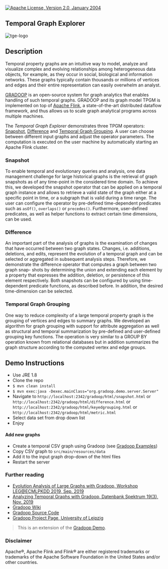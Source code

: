 [![Apache License, Version 2.0, January 2004](https://img.shields.io/github/license/apache/maven.svg?label=License)](https://www.apache.org/licenses/LICENSE-2.0)

## Temporal Graph Explorer

![tge-logo](https://user-images.githubusercontent.com/18614530/124115529-311a5880-da6e-11eb-96a1-5af662327e51.png)


## Description

Temporal property graphs are an intuitive way to model, analyze and visualize complex and evolving relationships among heterogeneous data objects, for example, as they occur in social, biological and information networks. These graphs typically contain thousands or millions of vertices and edges and their entire representation can easily overwhelm an analyst.

[GRADOOP](http://www.gradoop.com) is an open-source system for graph analytics that enables handling of such temporal graphs. GRADOOP and its graph model TPGM is implemented on top of [Apache Flink](http://flink.apache.org), a state-of-the-art distributed dataflow framework, and thus allows us to scale graph analytical programs across multiple machines.

The *Temporal Graph Explorer* demonstrates three TPGM operators: [Snapshot](https://github.com/dbs-leipzig/gradoop/wiki/Temporal-Graph-Support#snapshot), [Difference](https://github.com/dbs-leipzig/gradoop/wiki/Temporal-Graph-Support#difference) and [Temporal Graph Grouping](https://github.com/dbs-leipzig/gradoop/wiki/Temporal-Graph-Support#grouping). A user can choose between different input graphs and adjust the operator parameters. The computation is executed on the user machine by automatically starting an Apache Flink cluster.

### Snapshot
To enable temporal and evolutionary queries and analysis, one data management challenge for large 
historical graphs is the retrieval of graph snapshots as of any time-point in the considered time 
domain. To achieve this, we developed the snapshot operator that can be applied on
a temporal graph instance and allows to retrieve a valid state of
the graph either at a specific point in time, or a subgraph that is
valid during a time range. The user can configure the operator by
pre-defined time-dependent predicates such as `asOf()`, `overlaps()`
or `precedes()`. Furthermore, user-defined predicates, as well as
helper functions to extract certain time dimensions, can be used.

### Difference
An important part of the analysis of graphs is the examination of changes that have occurred 
between two graph states. Changes, i.e. additions, deletions, and edits, represent the evolution of 
a temporal graph and can be selected or aggregated in subsequent analysis steps. 
Therefore, we demonstrate the difference
operator that computes a graph between two graph snap-
shots by determining the union and extending
each element by a property that expresses the addition, deletion,
or persistence of this element respectively. Both snapshots can be configured by 
using time-dependent predicate functions, as
described before. In addition, the desired time-dimension can be
selected.

### Temporal Graph Grouping 

One way to reduce complexity of a large temporal property graph is the grouping of vertices and edges to summary graphs. We developed an algorithm for graph grouping with support for attribute aggregation as well as structural and temporal summarization by pre-defined and user-defined grouping key functions. The operation is very similar to a GROUP BY operation known from relational databases but in addition summarizes the graph structure according to the computed vertex and edge groups.

## Demo Instructions

* Use JRE 1.8
* Clone the repo
* `$ mvn clean install`
* `$ mvn exec:java -Dexec.mainClass="org.gradoop.demo.server.Server"`
* Navigate to `http://localhost:2342/gradoop/html/snapshot.html` or `http://localhost:2342/gradoop/html/difference.html` or `http://localhost:2342/gradoop/html/keyedgrouping.html` or `http://localhost:2342/gradoop/html/metric.html`
* Select data set from drop down list
* Enjoy

#### Add new graphs

* Create a temporal CSV graph using Gradoop (see [Gradoop Examples](https://github.com/dbs-leipzig/gradoop/wiki/Examples))
* Copy CSV graph to `src/main/resources/data`
* Add it to the input graph drop-down of the html files
* Restart the server

### Further reading

* [Evolution Analysis of Large Graphs with Gradoop, Workshop LEG@ECMLPKDD 2019, Sep. 2019](https://dbs.uni-leipzig.de/file/LEGECML-PKDD_2019_paper_9.pdf)
* [Analyzing Temporal Graphs with Gradoop, Datenbank Spektrum 19(3), Nov. 2019](https://link.springer.com/article/10.1007/s13222-019-00325-8)
* [Gradoop Wiki](https://github.com/dbs-leipzig/gradoop/wiki)
* [Gradoop Source Code](http://www.gradoop.com)
* [Gradoop Project Page, University of Leipzig](http://dbs.uni-leipzig.de/research/projects/gradoop)

> This is an extension of the [Gradoop Demo](https://github.com/dbs-leipzig/gradoop_demo).

### Disclaimer

Apache&reg;, Apache Flink and Flink&reg; are either registered trademarks or trademarks of the Apache Software Foundation 
in the United States and/or other countries.

